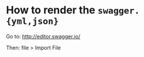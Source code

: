 How to render the `swagger.{yml,json}`
====

Go to: http://editor.swagger.io/

Then: file > Import File
